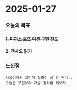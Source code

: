# 2025-01-27

### 오늘의 목표

#### ~~1. 미끼스 로또 미션 구현 진도~~

#### 2. 객사오 읽기

### 느낀점
    시골이라서 그런지 집중이 잘 안 된다..
    오늘은 구현보다 개념 정리를 해보자.